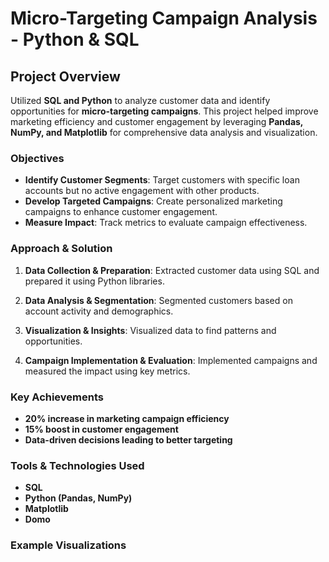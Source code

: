 # Micro-Targeting Campaign Analysis - Python & SQL

## Project Overview
Utilized **SQL and Python** to analyze customer data and identify opportunities for **micro-targeting campaigns**. This project helped improve marketing efficiency and customer engagement by leveraging **Pandas, NumPy, and Matplotlib** for comprehensive data analysis and visualization.

### Objectives
- **Identify Customer Segments**: Target customers with specific loan accounts but no active engagement with other products.
- **Develop Targeted Campaigns**: Create personalized marketing campaigns to enhance customer engagement.
- **Measure Impact**: Track metrics to evaluate campaign effectiveness.

### Approach & Solution
1. **Data Collection & Preparation**:
    Extracted customer data using SQL and prepared it using Python libraries.
    
2. **Data Analysis & Segmentation**:
    Segmented customers based on account activity and demographics.
    
3. **Visualization & Insights**:
    Visualized data to find patterns and opportunities.
    
4. **Campaign Implementation & Evaluation**:
    Implemented campaigns and measured the impact using key metrics.

### Key Achievements
- **20% increase in marketing campaign efficiency**
- **15% boost in customer engagement**
- **Data-driven decisions leading to better targeting**

### Tools & Technologies Used
- **SQL**
- **Python (Pandas, NumPy)**
- **Matplotlib**
- **Domo**

### Example Visualizations 
